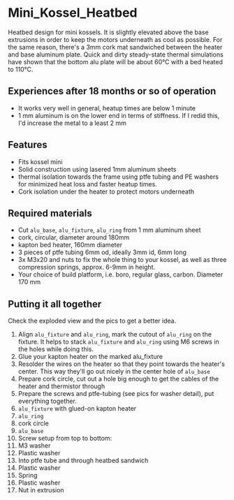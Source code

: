 Mini_Kossel_Heatbed
===================

Heatbed design for mini kossels. It is slightly elevated above the base extrusions in order to keep the motors underneath as cool as possible. For the same reason, there's a 3mm cork mat sandwiched between the heater and base aluminum plate.
Quick and dirty steady-state thermal simulations have shown that the bottom alu plate will be about 60°C with a bed heated to 110°C.

Experiences after 18 months or so of operation
-------------------------------------------------
- It works very well in general, heatup times are below 1 minute
- 1 mm aluminum is on the lower end in terms of stiffness. If I redid this, I'd increase the metal to a least 2 mm

Features
--------
- Fits kossel mini
- Solid construction using lasered 1mm aluminum sheets
- thermal isolation towards the frame using ptfe tubing and PE washers for minimized heat loss and faster heatup times.
- Cork isolation under the heater to protect motors underneath
 
Required materials
------------------
- Cut `alu_base`, `alu_fixture`, `alu_ring` from 1 mm aluminum sheet
- cork, circular, diameter around 180mm
- kapton bed heater, 160mm diameter
- 3 pieces of ptfe tubing 6mm od, ideally 3mm id, 6mm long
- 3x M3x20 and nuts to fix the whole thing to your kossel, as well as three compression springs, approx. 6-9mm in height.
- Your choice of build platform, i.e. boro, regular glass, carbon. Diameter 170 mm

Putting it all together
------------------------
Check the exploded view and the pics to get a better idea.

1. Align `alu_fixture` and `alu_ring`, mark the cutout of `alu_ring` on the fixture. It helps to stack `alu_fixture` and `alu_ring` using M6 screws in the holes while doing this.
2. Glue your kapton heater on the marked alu_fixture
3. Resolder the wires on the heater so that they point towards the heater's center. This way they'll go out nicely in the center hole of `alu_base`
4. Prepare cork circle, cut out a hole big enough to get the cables of the heater and thermistor through
5. Prepare the screws and ptfe-tubing (see pics for washer detail), put everything together.
  1. `alu_fixture` with glued-on kapton heater
  2. `alu_ring`
  3. cork circle
  4. `alu_base`
6. Screw setup from top to bottom:
  1. M3 washer
  2. Plastic washer
  3. Into ptfe tube and through heatbed sandwich
  4. Plastic washer
  5. Spring
  6. Plastic washer
  7. Nut in extrusion
